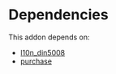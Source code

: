 # Dependencies

This addon depends on:

- [l10n_din5008](https://github.com/bringout/oca-ocb-l10n_asia-pacific)
- [purchase](https://github.com/bringout/oca-ocb-core)
